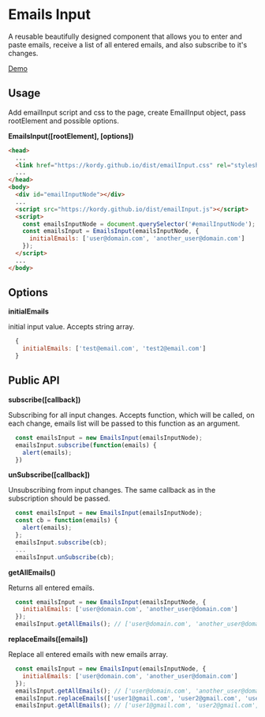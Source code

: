# Emails Input

<p>A reusable beautifully designed component that allows you to enter and paste emails, receive a list of all entered emails, and also subscribe to it's changes.</p>
<a href="https://kordy.github.io/dist/" target="_blank">Demo</a>

<h2>Usage</h2>
<p>Add emailInput script and css to the page, create EmailInput object, pass rootElement and possible options.</p>

**EmailsInput([rootElement], [options])**

```html
<head>
  ...
  <link href="https://kordy.github.io/dist/emailInput.css" rel="stylesheet">
  ...
</head>
<body>
  <div id="emailInputNode"></div>
  ...
  <script src="https://kordy.github.io/dist/emailInput.js"></script>
  <script>
    const emailsInputNode = document.querySelector('#emailInputNode');
    const emailsInput = EmailsInput(emailsInputNode, {
      initialEmails: ['user@domain.com', 'another_user@domain.com']
    });
  </script>
  ...
</body>
```
<h2>Options</h2>

**initialEmails**
<p>initial input value. Accepts string array.</p>

```js
  {
    initialEmails: ['test@email.com', 'test2@email.com']
  }
```

<h2>Public API</h2>

**subscribe([callback])**
<p>Subscribing for all input changes. Accepts function, which will be called, on each change, emails list will be passed to this function as an argument.</p>

```js
  const emailsInput = new EmailsInput(emailsInputNode);
  emailsInput.subscribe(function(emails) {
    alert(emails);
  })  
```
**unSubscribe([callback])**
<p>Unsubscribing from input changes. The same callback as in the subscription should be passed.</p>

```js
  const emailsInput = new EmailsInput(emailsInputNode);
  const cb = function(emails) {
    alert(emails);
  };
  emailsInput.subscribe(cb);
  ...
  emailsInput.unSubscribe(cb);
```

**getAllEmails()**
<p>Returns all entered emails.</p>

```js
  const emailsInput = new EmailsInput(emailsInputNode, {
    initialEmails: ['user@domain.com', 'another_user@domain.com']
  });
  emailsInput.getAllEmails(); // ['user@domain.com', 'another_user@domain.com']
```
**replaceEmails([emails])**
<p>Replace all entered emails with new emails array.</p>

```js
  const emailsInput = new EmailsInput(emailsInputNode, {
    initialEmails: ['user@domain.com', 'another_user@domain.com']
  });
  emailsInput.getAllEmails(); // ['user@domain.com', 'another_user@domain.com']
  emailsInput.replaceEmails(['user1@gmail.com', 'user2@gmail.com', 'user3@gmail.com']);
  emailsInput.getAllEmails(); // ['user1@gmail.com', 'user2@gmail.com', 'user3@gmail.com'] 
```
